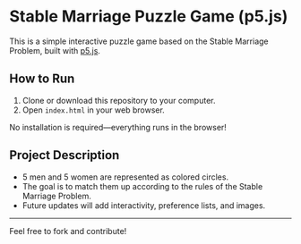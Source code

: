 # Stable Marriage Puzzle Game (p5.js)

This is a simple interactive puzzle game based on the Stable Marriage Problem, built with [p5.js](https://p5js.org/).

## How to Run

1. Clone or download this repository to your computer.
2. Open `index.html` in your web browser.

No installation is required—everything runs in the browser!

## Project Description

- 5 men and 5 women are represented as colored circles.
- The goal is to match them up according to the rules of the Stable Marriage Problem.
- Future updates will add interactivity, preference lists, and images.

---

Feel free to fork and contribute! 